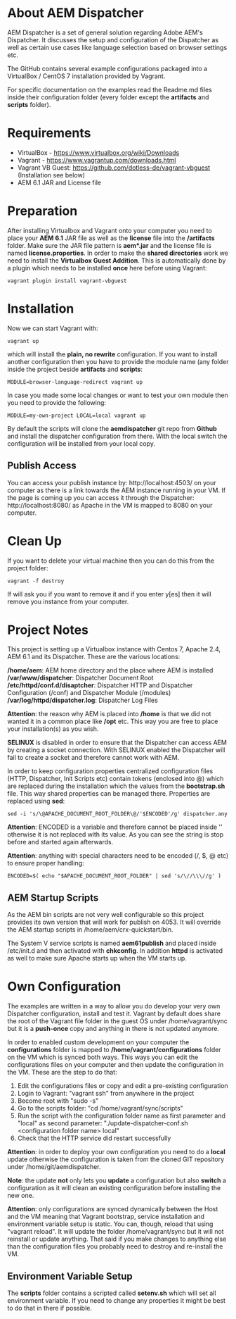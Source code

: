 About AEM Dispatcher
==================

AEM Dispatcher is a set of general solution regarding Adobe AEM's Dispatcher. It discusses the setup and configuration of the Dispatcher as well as certain use cases like language selection based on browser settings etc.

The GitHub contains several example configurations packaged into a VirtualBox / CentOS 7 installation provided by Vagrant.

For specific documentation on the examples read the Readme.md files inside their configuration folder (every folder except the **artifacts** and **scripts** folder).

# Requirements

* VirtualBox - https://www.virtualbox.org/wiki/Downloads
* Vagrant - https://www.vagrantup.com/downloads.html
* Vagrant VB Guest: https://github.com/dotless-de/vagrant-vbguest (Installation see below)
* AEM 6.1 JAR and License file

# Preparation

After installing Virtualbox and Vagrant onto your computer you need to place your **AEM 6.1** JAR file as well as the **license** file into the **/artifacts** folder. Make sure the JAR file pattern is **aem\*.jar** and the license file is named **license.properties**.
In order to make the **shared directories** work we need to install the **Virtualbox Guest Addition**. This is automatically done by a plugin which needs to be installed **once** here before using Vagrant:

	vagrant plugin install vagrant-vbguest

# Installation

Now we can start Vagrant with:

	vagrant up

which will install the **plain, no rewrite** configuration. If you want to install another configuration then you have to provide the module name (any folder inside the project beside **artifacts** and **scripts**:

	MODULE=browser-language-redirect vagrant up

In case you made some local changes or want to test your own module then you need to provide the following:

	MODULE=my-own-project LOCAL=local vagrant up

By default the scripts will clone the **aemdispatcher** git repo from **Github** and install the dispatcher configuration from there. With the local switch the configuration will be installed from your local copy.

## Publish Access

You can access your publish instance by: http://localhost:4503/ on your computer as there is a link towards the AEM instance running in your VM. If the page is coming up you can access it through the Dispatcher: http://localhost:8080/ as Apache in the VM is mapped to 8080 on your computer.

# Clean Up

If you want to delete your virtual machine then you can do this from the project folder:

	vagrant -f destroy

If will ask you if you want to remove it and if you enter y[es] then it will remove you instance from your computer.

# Project Notes

This project is setting up a Virtualbox instance with Centos 7, Apache 2.4, AEM 6.1 and its Dispatcher. These are the various locations:

**/home/aem**: AEM home directory and the place where AEM is installed
**/var/www/dispatcher**: Dispatcher Document Root
**/etc/httpd/conf.d/disaptcher**: Dispatcher HTTP and Dispatcher Configuration (/conf) and Dispatcher Module (/modules)
**/var/log/httpd/dispatcher.log**: Dispatcher Log Files

**Attention**: the reason why AEM is placed into **/home** is that we did not wanted it in a common place like **/opt** etc. This way you are free to place your installation(s) as you wish.

**SELINUX** is disabled in order to ensure that the Dispatcher can access AEM by creating a socket connection. With SELINUX enabled the Dispatcher will fail to create a socket and therefore cannot work with AEM.

In order to keep configuration properties centralized configuration files (HTTP, Dispatcher, Init Scripts etc) contain tokens (enclosed into @) which are replaced during the installation which the values from the **bootstrap.sh** file. This way shared properties can be managed there.
Properties are replaced using **sed**:

	sed -i 's/\@APACHE_DOCUMENT_ROOT_FOLDER\@/'$ENCODED'/g' dispatcher.any

**Attention**: ENCODED is a variable and therefore cannot be placed inside '' otherwise it is not replaced with its value. As you can see the string is stop before and started again afterwards.

**Attention**: anything with special characters need to be encoded (/, $, @ etc) to ensure proper handling:

	ENCODED=$( echo "$APACHE_DOCUMENT_ROOT_FOLDER" | sed 's/\//\\\//g' )


## AEM Startup Scripts

As the AEM bin scripts are not very well configurable so this project provides its own version that will work for publish on 4053. It will override the AEM startup scripts in /home/aem/crx-quickstart/bin.

The System V service scripts is named **aem61publish** and placed inside /etc/init.d and then activated with **chkconfig**. In addition **httpd** is activated as well to make sure Apache starts up when the VM starts up.

# Own Configuration

The examples are written in a way to allow you do develop your very own Dispatcher configuration, install and test it. Vagrant by default does share the root of the Vagrant file folder in the guest OS under /home/vagrant/sync but it is a **push-once** copy and anything in there is not updated anymore.

In order to enabled custom development on your computer the **configurations** folder is mapped to **/home/vagrant/configurations** folder on the VM which is synced both ways. This ways you can edit the configurations files on your computer and then update the configuration in the VM. These are the step to do that:

1. Edit the configurations files or copy and edit a pre-existing configuration
2. Login to Vagrant: "vagrant ssh" from anywhere in the project
3. Become root with "sudo -s"
4. Go to the scripts folder: "cd /home/vagrant/sync/scripts"
5. Run the script with the configuration folder name as first parameter and "local" as second parameter: "./update-dispatcher-conf.sh &lt;configuration folder name> local"
6. Check that the HTTP service did restart successfully

**Attention**: in order to deploy your own configuration you need to do a **local** update otherwise the configuration is taken from the cloned GIT repository under /home/git/aemdispatcher.

**Note**: the update **not** only lets you **update** a configuration but also **switch** a configuration as it will clean an existing configuration before installing the new one.

**Attention**: only configurations are synced dynamically between the Host and the VM meaning that Vagrant bootstrap, service installation and environment variable setup is static. You can, though, reload that using "vagrant reload". It will update the folder /home/vagrant/sync but it will not reinstall or update anything. That said if you make changes to anything else than the configuration files you probably need to destroy and re-install the VM.

## Environment Variable Setup

The **scripts** folder contains a scripted called **setenv.sh** which will set all environment variable. If you need to change any properties it might be best to do that in there if possible.